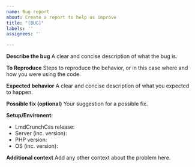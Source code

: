 ```yaml
---
name: Bug report
about: Create a report to help us improve
title: "[BUG]"
labels: ''
assignees: ''

---
```


**Describe the bug**
A clear and concise description of what the bug is.

**To Reproduce**
Steps to reproduce the behavior, or in this case where and how you were using the code.

**Expected behavior**
A clear and concise description of what you expected to happen.

**Possible fix (optional)**
Your suggestion for a possible fix.

**Setup/Environent:**
- LmdCrunchCss release:
- Server (inc. version):
- PHP version:
- OS (inc. version):

**Additional context**
Add any other context about the problem here.
